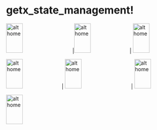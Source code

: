 # getx_state_management!

<img src="https://user-images.githubusercontent.com/68494371/219968703-ccf8e3d9-4203-4232-b56e-0ee99e0643a6.png" alt="alt home" style="width:30%;height:80;margin-right: 25px"> |<img src="https://user-images.githubusercontent.com/68494371/219968689-9a10eebb-3c63-439e-bafc-c2fe3e40d656.png" alt="alt home" style="width:30%;height:80">| <img src="https://user-images.githubusercontent.com/68494371/219968680-0998d8a9-f608-4d18-9d75-3f54f69a624d.png" alt="alt home" style="width:30%;height:80">

<img src="https://user-images.githubusercontent.com/68494371/219968675-a334ebb9-6a54-45c4-b93c-7475a11e0ff9.png" alt="alt home" style="width:30%;height:80">|
<img src="https://user-images.githubusercontent.com/68494371/219968683-f83bcfc1-adbf-4793-8a81-3903abe31c9f.png" alt="alt home" style="width:30%;height:80;margin-right: 25px"> |
<img src="https://user-images.githubusercontent.com/68494371/219968679-8689c812-d5d3-4d6b-9e0e-ebabef0b6228.png" alt="alt home" style="width:30%;height:80">


<img src="https://user-images.githubusercontent.com/68494371/219968688-108c6089-2f50-47d2-adc7-017be3f775d7.png" alt="alt home" style="width:30%;height:80">
